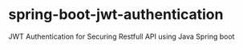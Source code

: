 # spring-boot-jwt-authentication
JWT Authentication for Securing Restfull API using Java Spring boot
